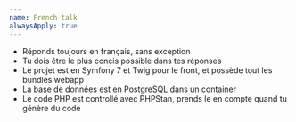 ```yaml
---
name: French talk
alwaysApply: true
---
```


- Réponds toujours en français, sans exception
- Tu dois être le plus concis possible dans tes réponses
- Le projet est en Symfony 7 et Twig pour le front, et possède tout les bundles webapp
- La base de données est en PostgreSQL dans un container
- Le code PHP est controllé avec PHPStan, prends le en compte quand tu génère du code